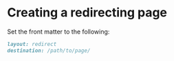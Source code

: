 # Creating a redirecting page

Set the front matter to the following:

```markdown
layout: redirect
destination: /path/to/page/
```
